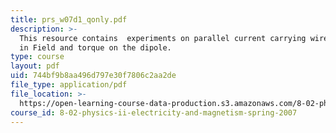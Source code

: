 ```yaml
---
title: prs_w07d1_qonly.pdf
description: >-
  This resource contains  experiments on parallel current carrying wires, Dipole
  in Field and torque on the dipole.
type: course
layout: pdf
uid: 744bf9b8aa496d797e30f7806c2aa2de
file_type: application/pdf
file_location: >-
  https://open-learning-course-data-production.s3.amazonaws.com/8-02-physics-ii-electricity-and-magnetism-spring-2007/744bf9b8aa496d797e30f7806c2aa2de_prs_w07d1_qonly.pdf
course_id: 8-02-physics-ii-electricity-and-magnetism-spring-2007
---
```

